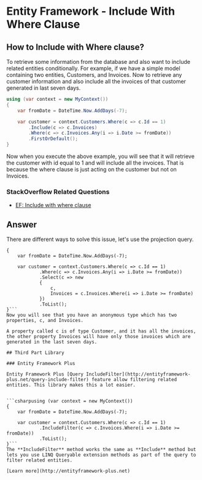 # Entity Framework - Include With Where Clause

## How to Include with Where clause? 

To retrieve some information from the database and also want to include related entities conditionally. For example, if we have a simple model containing two entities, Customers, and Invoices. Now to retrieve any customer information and also include all the invoices of that customer generated in last seven days.


```csharp
using (var context = new MyContext())
{
    var fromDate = DateTime.Now.AddDays(-7);

    var customer = context.Customers.Where(c => c.Id == 1)
        .Include(c => c.Invoices)
        .Where(c => c.Invoices.Any(i => i.Date >= fromDate))
        .FirstOrDefault();
}
```
Now when you execute the above example, you will see that it will retrieve the customer with id equal to 1 and will include all the invoices. That is because the where clause is just acting on the customer but not on Invoices.

### StackOverflow Related Questions

 - [EF: Include with where clause](https://stackoverflow.com/questions/16798796/ef-include-with-where-clause)

## Answer

There are different ways to solve this issue, let's use the projection query.


```csharpusing (var context = new MyContext())
{
    var fromDate = DateTime.Now.AddDays(-7);

    var customer = context.Customers.Where(c => c.Id == 1)
            .Where(c => c.Invoices.Any(i => i.Date >= fromDate))
            .Select(c => new
            {
                c,
                Invoices = c.Invoices.Where(i => i.Date >= fromDate)
            })
            .ToList();
}```
Now you will see that you have an anonymous type which has two properties, c, and Invoices. 

A property called c is of type Customer, and it has all the invoices, the other property Invoices will have only those invoices which are generated in the last seven days.

## Third Part Library

### Entity Framework Plus

Entity Framework Plus [Query IncludeFilter](http://entityframework-plus.net/query-include-filter) feature allow filtering related entities. This library makes this a lot easier.


```csharpusing (var context = new MyContext())
{
    var fromDate = DateTime.Now.AddDays(-7);

    var customer = context.Customers.Where(c => c.Id == 1)
            .IncludeFilter(c => c.Invoices.Where(i => i.Date >= fromDate))
            .ToList();
}```
The **IncludeFilter** method works the same as **Include** method but lets you use LINQ Queryable extension methods as part of the query to filter related entities.

[Learn more](http://entityframework-plus.net)
